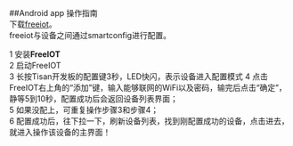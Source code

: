 
##Android app 操作指南  
下载[freeiot](http://www.wandoujia.com/apps/com.pandocloud.freeiot)。  
freeiot与设备之间通过smartconfig进行配置。 
 
1 安装**FreeIOT**  
2 启动FreeIOT  
3 长按Tisan开发板的配置键3秒，LED快闪，表示设备进入配置模式 
4 点击FreeIOT右上角的“添加”键，输入能够联网的WiFi以及密码，输完后点击“确定”，静等5到10秒，配置成功后会返回设备列表界面；  
5 如果没配上，可重复操作步骤3和步骤4；  
6 配置成功后，往下拉一下，刷新设备列表，找到刚配置成功的设备，点击进去，就进入操作该设备的主界面！  
